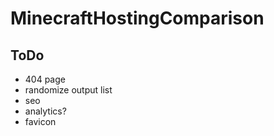 # MinecraftHostingComparison

## ToDo

- 404 page
- randomize output list
- seo
- analytics?
- favicon
